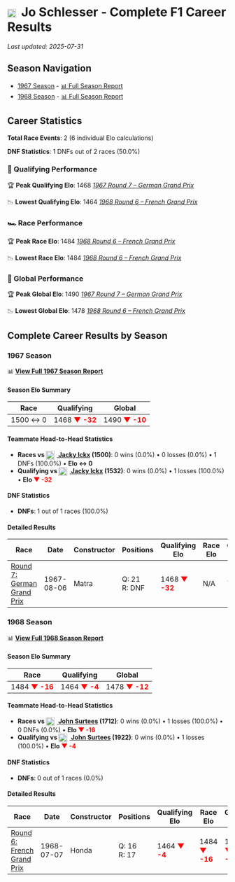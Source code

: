 # <img src="https://upload.wikimedia.org/wikipedia/commons/c/c3/Flag_of_France.svg" alt="France" width="20" height="auto" style="vertical-align: middle; margin-right: 5px;" onerror="this.outerHTML='🇫🇷'; this.style.marginRight='5px';"/> Jo Schlesser - Complete F1 Career Results

*Last updated: 2025-07-31*

## Season Navigation

- [1967 Season](#1967-season) - [📊 Full Season Report](../seasons/1967-season-report)
- [1968 Season](#1968-season) - [📊 Full Season Report](../seasons/1968-season-report)

## Career Statistics

**Total Race Events**: 2 (6 individual Elo calculations)

**DNF Statistics**: 1 DNFs out of 2 races (50.0%)

### 🏁 Qualifying Performance

🏆 **Peak Qualifying Elo**: 1468
   *[1967 Round 7 – German Grand Prix](../seasons/1967-season-report#round-7-german-grand-prix)*

📉 **Lowest Qualifying Elo**: 1464
   *[1968 Round 6 – French Grand Prix](../seasons/1968-season-report#round-6-french-grand-prix)*

### 🏎️ Race Performance

🏆 **Peak Race Elo**: 1484
   *[1968 Round 6 – French Grand Prix](../seasons/1968-season-report#round-6-french-grand-prix)*

📉 **Lowest Race Elo**: 1484
   *[1968 Round 6 – French Grand Prix](../seasons/1968-season-report#round-6-french-grand-prix)*

### 🌟 Global Performance

🏆 **Peak Global Elo**: 1490
   *[1967 Round 7 – German Grand Prix](../seasons/1967-season-report#round-7-german-grand-prix)*

📉 **Lowest Global Elo**: 1478
   *[1968 Round 6 – French Grand Prix](../seasons/1968-season-report#round-6-french-grand-prix)*


## Complete Career Results by Season

### 1967 Season

📊 **[View Full 1967 Season Report](../seasons/1967-season-report)**

#### Season Elo Summary

| Race | Qualifying | Global |
|------|------------|--------|
| 1500 ↔ 0 | 1468 **<span style="color: red;">▼ -32</span>** | 1490 **<span style="color: red;">▼ -10</span>** |

#### Teammate Head-to-Head Statistics

- **Races vs [<img src="https://upload.wikimedia.org/wikipedia/commons/6/65/Flag_of_Belgium.svg" alt="Belgium" width="20" height="auto" style="vertical-align: middle; margin-right: 5px;" onerror="this.outerHTML='🇧🇪'; this.style.marginRight='5px';"/> Jacky Ickx](jacky-ickx) (1500)**: 0 wins (0.0%) • 0 losses (0.0%) • 1 DNFs (100.0%) • **Elo ↔ 0**
- **Qualifying vs [<img src="https://upload.wikimedia.org/wikipedia/commons/6/65/Flag_of_Belgium.svg" alt="Belgium" width="20" height="auto" style="vertical-align: middle; margin-right: 5px;" onerror="this.outerHTML='🇧🇪'; this.style.marginRight='5px';"/> Jacky Ickx](jacky-ickx) (1532)**: 0 wins (0.0%) • 1 losses (100.0%) • **Elo **<span style="color: red;">▼ -32</span>****


#### DNF Statistics

- **DNFs**: 1 out of 1 races (100.0%)

#### Detailed Results

| Race | Date | Constructor | Positions | Qualifying Elo | Race Elo | Global Elo | Teammate |
|------|------|-------------|-----------|----------------|----------|------------|----------|
| [Round 7: German Grand Prix](../seasons/1967-season-report#round-7-german-grand-prix) | 1967-08-06 | Matra | Q: 21<br/>R: DNF | 1468 **<span style="color: red;">▼ -32</span>** | N/A | 1490 **<span style="color: red;">▼ -10</span>** | [<img src="https://upload.wikimedia.org/wikipedia/commons/6/65/Flag_of_Belgium.svg" alt="Belgium" width="20" height="auto" style="vertical-align: middle; margin-right: 5px;" onerror="this.outerHTML='🇧🇪'; this.style.marginRight='5px';"/> Jacky Ickx](jacky-ickx)<br/>Q: 18<br/>R: DNF |

### 1968 Season

📊 **[View Full 1968 Season Report](../seasons/1968-season-report)**

#### Season Elo Summary

| Race | Qualifying | Global |
|------|------------|--------|
| 1484 **<span style="color: red;">▼ -16</span>** | 1464 **<span style="color: red;">▼ -4</span>** | 1478 **<span style="color: red;">▼ -12</span>** |

#### Teammate Head-to-Head Statistics

- **Races vs [<img src="https://upload.wikimedia.org/wikipedia/commons/thumb/8/83/Flag_of_the_United_Kingdom_%283-5%29.svg/512px-Flag_of_the_United_Kingdom_%283-5%29.svg.png?20250726143817" alt="United Kingdom" width="20" height="auto" style="vertical-align: middle; margin-right: 5px;" onerror="this.outerHTML='🇬🇧'; this.style.marginRight='5px';"/> John Surtees](john-surtees) (1712)**: 0 wins (0.0%) • 1 losses (100.0%) • 0 DNFs (0.0%) • **Elo **<span style="color: red;">▼ -16</span>****
- **Qualifying vs [<img src="https://upload.wikimedia.org/wikipedia/commons/thumb/8/83/Flag_of_the_United_Kingdom_%283-5%29.svg/512px-Flag_of_the_United_Kingdom_%283-5%29.svg.png?20250726143817" alt="United Kingdom" width="20" height="auto" style="vertical-align: middle; margin-right: 5px;" onerror="this.outerHTML='🇬🇧'; this.style.marginRight='5px';"/> John Surtees](john-surtees) (1922)**: 0 wins (0.0%) • 1 losses (100.0%) • **Elo **<span style="color: red;">▼ -4</span>****


#### DNF Statistics

- **DNFs**: 0 out of 1 races (0.0%)

#### Detailed Results

| Race | Date | Constructor | Positions | Qualifying Elo | Race Elo | Global Elo | Teammate |
|------|------|-------------|-----------|----------------|----------|------------|----------|
| [Round 6: French Grand Prix](../seasons/1968-season-report#round-6-french-grand-prix) | 1968-07-07 | Honda | Q: 16<br/>R: 17 | 1464 **<span style="color: red;">▼ -4</span>** | 1484 **<span style="color: red;">▼ -16</span>** | 1478 **<span style="color: red;">▼ -12</span>** | [<img src="https://upload.wikimedia.org/wikipedia/commons/thumb/8/83/Flag_of_the_United_Kingdom_%283-5%29.svg/512px-Flag_of_the_United_Kingdom_%283-5%29.svg.png?20250726143817" alt="United Kingdom" width="20" height="auto" style="vertical-align: middle; margin-right: 5px;" onerror="this.outerHTML='🇬🇧'; this.style.marginRight='5px';"/> John Surtees](john-surtees)<br/>Q: 7<br/>R: 2 |

